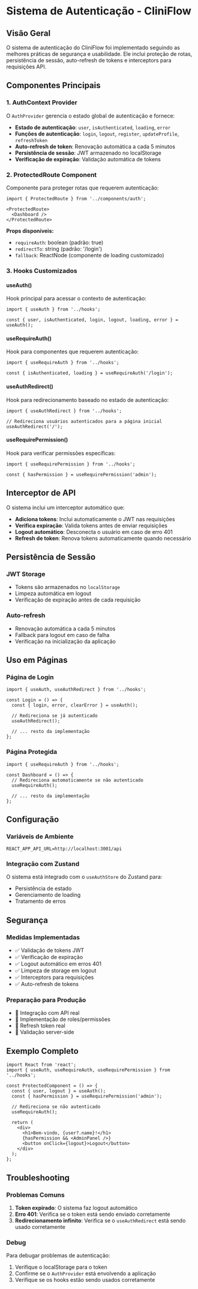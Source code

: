 # Sistema de Autenticação - CliniFlow

## Visão Geral

O sistema de autenticação do CliniFlow foi implementado seguindo as melhores práticas de segurança e usabilidade. Ele inclui proteção de rotas, persistência de sessão, auto-refresh de tokens e interceptors para requisições API.

## Componentes Principais

### 1. AuthContext Provider

O `AuthProvider` gerencia o estado global de autenticação e fornece:

- **Estado de autenticação**: `user`, `isAuthenticated`, `loading`, `error`
- **Funções de autenticação**: `login`, `logout`, `register`, `updateProfile`, `refreshToken`
- **Auto-refresh de token**: Renovação automática a cada 5 minutos
- **Persistência de sessão**: JWT armazenado no localStorage
- **Verificação de expiração**: Validação automática de tokens

### 2. ProtectedRoute Component

Componente para proteger rotas que requerem autenticação:

```tsx
import { ProtectedRoute } from '../components/auth';

<ProtectedRoute>
  <Dashboard />
</ProtectedRoute>
```

**Props disponíveis:**
- `requireAuth`: boolean (padrão: true)
- `redirectTo`: string (padrão: '/login')
- `fallback`: ReactNode (componente de loading customizado)

### 3. Hooks Customizados

#### useAuth()
Hook principal para acessar o contexto de autenticação:

```tsx
import { useAuth } from '../hooks';

const { user, isAuthenticated, login, logout, loading, error } = useAuth();
```

#### useRequireAuth()
Hook para componentes que requerem autenticação:

```tsx
import { useRequireAuth } from '../hooks';

const { isAuthenticated, loading } = useRequireAuth('/login');
```

#### useAuthRedirect()
Hook para redirecionamento baseado no estado de autenticação:

```tsx
import { useAuthRedirect } from '../hooks';

// Redireciona usuários autenticados para a página inicial
useAuthRedirect('/');
```

#### useRequirePermission()
Hook para verificar permissões específicas:

```tsx
import { useRequirePermission } from '../hooks';

const { hasPermission } = useRequirePermission('admin');
```

## Interceptor de API

O sistema inclui um interceptor automático que:

- **Adiciona tokens**: Inclui automaticamente o JWT nas requisições
- **Verifica expiração**: Valida tokens antes de enviar requisições
- **Logout automático**: Desconecta o usuário em caso de erro 401
- **Refresh de token**: Renova tokens automaticamente quando necessário

## Persistência de Sessão

### JWT Storage
- Tokens são armazenados no `localStorage`
- Limpeza automática em logout
- Verificação de expiração antes de cada requisição

### Auto-refresh
- Renovação automática a cada 5 minutos
- Fallback para logout em caso de falha
- Verificação na inicialização da aplicação

## Uso em Páginas

### Página de Login
```tsx
import { useAuth, useAuthRedirect } from '../hooks';

const Login = () => {
  const { login, error, clearError } = useAuth();
  
  // Redireciona se já autenticado
  useAuthRedirect();
  
  // ... resto da implementação
};
```

### Página Protegida
```tsx
import { useRequireAuth } from '../hooks';

const Dashboard = () => {
  // Redireciona automaticamente se não autenticado
  useRequireAuth();
  
  // ... resto da implementação
};
```

## Configuração

### Variáveis de Ambiente
```env
REACT_APP_API_URL=http://localhost:3001/api
```

### Integração com Zustand
O sistema está integrado com o `useAuthStore` do Zustand para:
- Persistência de estado
- Gerenciamento de loading
- Tratamento de erros

## Segurança

### Medidas Implementadas
- ✅ Validação de tokens JWT
- ✅ Verificação de expiração
- ✅ Logout automático em erros 401
- ✅ Limpeza de storage em logout
- ✅ Interceptors para requisições
- ✅ Auto-refresh de tokens

### Preparação para Produção
- 🔄 Integração com API real
- 🔄 Implementação de roles/permissões
- 🔄 Refresh token real
- 🔄 Validação server-side

## Exemplo Completo

```tsx
import React from 'react';
import { useAuth, useRequireAuth, useRequirePermission } from '../hooks';

const ProtectedComponent = () => {
  const { user, logout } = useAuth();
  const { hasPermission } = useRequirePermission('admin');
  
  // Redireciona se não autenticado
  useRequireAuth();

  return (
    <div>
      <h1>Bem-vindo, {user?.name}!</h1>
      {hasPermission && <AdminPanel />}
      <button onClick={logout}>Logout</button>
    </div>
  );
};
```

## Troubleshooting

### Problemas Comuns

1. **Token expirado**: O sistema faz logout automático
2. **Erro 401**: Verifica se o token está sendo enviado corretamente
3. **Redirecionamento infinito**: Verifica se o `useAuthRedirect` está sendo usado corretamente

### Debug
Para debugar problemas de autenticação:
1. Verifique o localStorage para o token
2. Confirme se o `AuthProvider` está envolvendo a aplicação
3. Verifique se os hooks estão sendo usados corretamente
